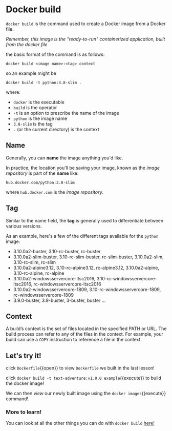 # Docker build

`docker build` is the command used to create a Docker image from a Docker file. 

_Remember, this image is the "ready-to-run" containerized application, built from the docker file_

the basic format of the command is as follows:

`docker build <image name>:<tag> context`

so an example might be

`docker build -t python:3.8-slim .`

where:
- `docker` is the executable
- `build` is the operator
- `-t` is an option to prescribe the name of the image
- `python` is the image name
- `3.8-slim` is the tag
- `.` (or the current directory) is the context

## Name

Generally, you can **name** the image anything you'd like. 

In practice, the location you'll be saving your image, known as the _image repository_ is part of the **name** like:

`hub.docker.com/python:3.8-slim`

where `hub.docker.com` is the _image repository_.

## Tag

Similar to the name field, the **tag** is generally used to differentiate between various versions.

As an example, here's a few of the different tags available for the `python` image:

- 3.10.0a2-buster, 3.10-rc-buster, rc-buster
- 3.10.0a2-slim-buster, 3.10-rc-slim-buster, rc-slim-buster, 3.10.0a2-slim, 3.10-rc-slim, rc-slim
- 3.10.0a2-alpine3.12, 3.10-rc-alpine3.12, rc-alpine3.12, 3.10.0a2-alpine, 3.10-rc-alpine, rc-alpine
- 3.10.0a2-windowsservercore-ltsc2016, 3.10-rc-windowsservercore-ltsc2016, rc-windowsservercore-ltsc2016
- 3.10.0a2-windowsservercore-1809, 3.10-rc-windowsservercore-1809, rc-windowsservercore-1809
- 3.9.0-buster, 3.9-buster, 3-buster, buster
...

## Context

A build’s context is the set of files located in the specified PATH or URL. 
The build process can refer to any of the files in the context. For example, 
your build can use a `COPY` instruction to reference a file in the context.

## Let's try it!

click `Dockerfile`{{open}} to view `Dockerfile` we built in the last lesson!

click  `docker build -t text-adventure:v1.0.0 example`{{execute}} to build the docker image!

We can then _view_ our newly built image using the `docker images`{{execute}} command!

### More to learn!
You can look at all the other things you can do with `docker build` 
[here!](https://docs.docker.com/engine/reference/commandline/build/#usage)